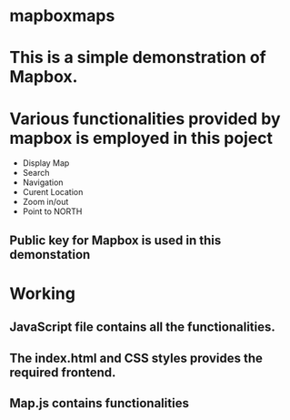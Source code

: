 # mapboxmaps
<h1>This is a simple demonstration of Mapbox.</h1>
<h1>Various functionalities provided by mapbox is employed in this poject</h1>
<ul>
  <li>Display Map</li>
  <li>Search</li>
  <li>Navigation</li>
  <li>Curent Location</li>
  <li>Zoom in/out</li>
  <li>Point to NORTH</li>
</ul>

<h2>Public key for Mapbox is used in this demonstation</h2>

<h1>Working</h1>
<h2>JavaScript file contains all the functionalities.</h2>
<h2>The index.html and CSS styles provides the required frontend. </h2>
<h2>Map.js contains functionalities</h2>
